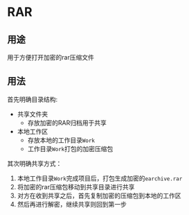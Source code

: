 # RAR

## 用途

用于方便打开加密的rar压缩文件

## 用法

首先明确目录结构:

- 共享文件夹
  - 存放加密的RAR归档用于共享
- 本地工作区
  - 存放本地的工作目录`Work`
  - 工作目录`Work`打包的加密压缩包

其次明确共享方式：

1. 本地工作目录`Work`完成项目后，打包生成加密的`earchive.rar`
2. 将加密的rar压缩包移动到共享目录进行共享
3. 对方在收到共享之后，首先复制加密的压缩包到本地的工作区
4. 然后再进行解密，继续共享则回到第一步
